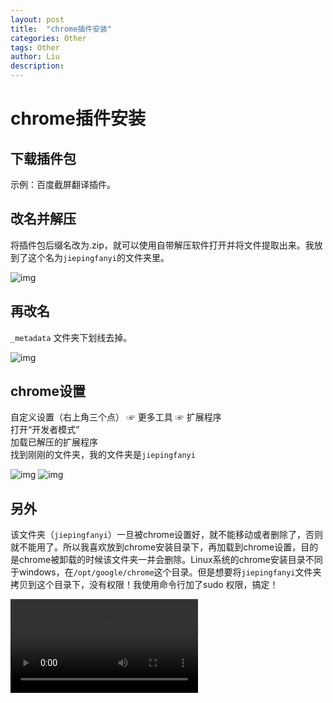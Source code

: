 ```yaml
---
layout: post
title:  "chrome插件安装"
categories: Other
tags: Other
author: Liu
description: 
---
```

# chrome插件安装

## 下载插件包

示例：百度截屏翻译插件。

## 改名并解压

将插件包后缀名改为.zip，就可以使用自带解压软件打开并将文件提取出来。我放到了这个名为`jiepingfanyi`的文件夹里。

![img](http://wx3.sinaimg.cn/mw690/c3f99ef9ly1g5ia2l8ertj20kq0c6q3g.jpg)

## 再改名

`_metadata` 文件夹下划线去掉。

![img](http://wx2.sinaimg.cn/mw690/c3f99ef9ly1g5ia2y46hgj20on0h075q.jpg)

## chrome设置

自定义设置（右上角三个点） ☞ 更多工具 ☞ 扩展程序  
打开“开发者模式”  
加载已解压的扩展程序  
找到刚刚的文件夹，我的文件夹是`jiepingfanyi` 

![img](http://wx1.sinaimg.cn/mw690/c3f99ef9ly1g5ia350888j20hw0ieaby.jpg)
![img](http://wx1.sinaimg.cn/mw690/c3f99ef9ly1g5ia37tg0zj21810nomyi.jpg)

## 另外

该文件夹（`jiepingfanyi`）一旦被chrome设置好，就不能移动或者删除了，否则就不能用了。所以我喜欢放到chrome安装目录下，再加载到chrome设置，目的是chrome被卸载的时候该文件夹一并会删除。Linux系统的chrome安装目录不同于windows，在`/opt/google/chrome`这个目录。但是想要将`jiepingfanyi`文件夹拷贝到这个目录下，没有权限！我使用命令行加了sudo 权限，搞定！

![img](http://wx2.sinaimg.cn/mw690/c3f99ef9ly1g5iaww91vhj20qd0ksgnd.jpgv)
